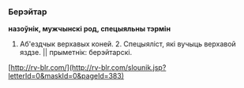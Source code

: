 ### Берэйтар
**назоўнік, мужчынскі род, спецыяльны тэрмін**

1. Аб'ездчык верхавых коней. 2. Спецыяліст, які вучыць верхавой яздзе. || прыметнік: берэйтарскі.

<a rel="author">[http://rv-blr.com/](http://rv-blr.com/slounik.jsp?letterId=0&maskId=0&pageId=383)</a>
